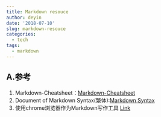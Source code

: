 ```yaml
---
title: Markdown resouce
author: deyin
date: '2018-07-10'
slug: markdown-resouce
categories: 
  - tech
tags:
  - markdown
---
```


## A.参考 ##

1.  Markdown-Cheatsheet：[Markdown-Cheatsheet](https://github.com/adam-p/Markdown-here/wiki/Markdown-Cheatsheet)
2.  Document of Markdown Syntax(繁体):[Markdown Syntax](https://markdown.tw)
3.  使用chrome浏览器作为Markdown写作工具 [Link](http://hongbomin.com/2017/03/08/using-chrome-as-markdown-editor/)